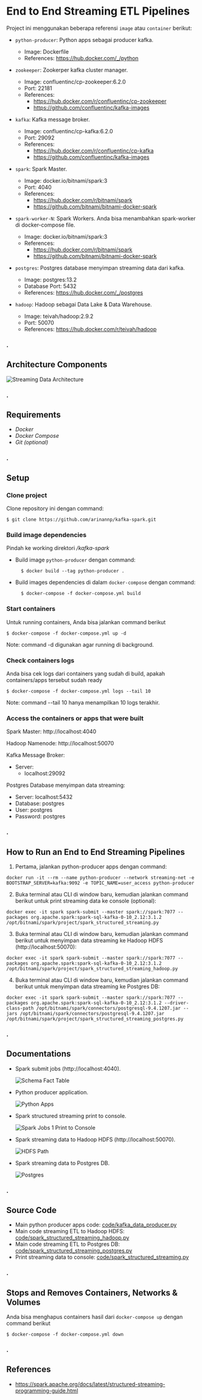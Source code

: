 # End to End Streaming ETL Pipelines

Project ini menggunakan beberapa referensi `image` atau `container` berikut:

* `python-producer`: Python apps sebagai producer kafka.
    * Image: Dockerfile
    * References: https://hub.docker.com/_/python

* `zookeeper`: Zookerper kafka cluster manager.
    * Image: confluentinc/cp-zookeeper:6.2.0
    * Port: 22181
    * References: 
        * https://hub.docker.com/r/confluentinc/cp-zookeeper
        * https://github.com/confluentinc/kafka-images

* `kafka`: Kafka message broker.
    * Image: confluentinc/cp-kafka:6.2.0
    * Port: 29092
    * References: 
        * https://hub.docker.com/r/confluentinc/cp-kafka
        * https://github.com/confluentinc/kafka-images

* `spark`: Spark Master.
    * Image: docker.io/bitnami/spark:3
    * Port: 4040
    * References: 
        * https://hub.docker.com/r/bitnami/spark 
        * https://github.com/bitnami/bitnami-docker-spark        

* `spark-worker-N`: Spark Workers. Anda bisa menambahkan spark-worker di docker-compose file.
    * Image: docker.io/bitnami/spark:3
    * References: 
        * https://hub.docker.com/r/bitnami/spark 
        * https://github.com/bitnami/bitnami-docker-spark

* `postgres`: Postgres database menyimpan streaming data dari kafka.
    * Image: postgres:13.2
    * Database Port: 5432
    * References: https://hub.docker.com/_/postgres

* `hadoop`: Hadoop sebagai Data Lake & Data Warehouse.
    * Image: teivah/hadoop:2.9.2
    * Port: 50070
    * References: https://hub.docker.com/r/teivah/hadoop


### .
## Architecture Components

![](./docs/architecture.png "Streaming Data Architecture")


### .
## Requirements

- *Docker*
- *Docker Compose*
- *Git (optional)*


### .
## Setup

### Clone project

Clone repository ini dengan command:

    $ git clone https://github.com/arinannp/kafka-spark.git


### Build image dependencies

Pindah ke working direktori */kafka-spark*

- Build image `python-producer` dengan command:

        $ docker build --tag python-producer .
    
- Build images dependencies di dalam `docker-compose` dengan command:
        
        $ docker-compose -f docker-compose.yml build


### Start containers

Untuk running containers, Anda bisa jalankan command berikut
        
    $ docker-compose -f docker-compose.yml up -d

Note: command -d digunakan agar running di background.


### Check containers logs

Anda bisa cek logs dari containers yang sudah di build, apakah containers/apps tersebut sudah ready
        
    $ docker-compose -f docker-compose.yml logs --tail 10

Note: command --tail 10 hanya menampilkan 10 logs terakhir.


### Access the containers or apps that were built

Spark Master: http://localhost:4040

Hadoop Namenode: http://localhost:50070

Kafka Message Broker:
* Server: 
    - localhost:29092

Postgres Database menyimpan data streaming:
* Server: localhost:5432
* Database: postgres
* User: postgres
* Password: postgres


### .
## How to Run an End to End Streaming Pipelines

1. Pertama, jalankan python-producer apps dengan command:
```
docker run -it --rm --name python-producer --network streaming-net -e BOOTSTRAP_SERVER=kafka:9092 -e TOPIC_NAME=user_access python-producer
```

2. Buka terminal atau CLI di window baru, kemudian jalankan command berikut untuk print streaming data ke console (optional):
```
docker exec -it spark spark-submit --master spark://spark:7077 --packages org.apache.spark:spark-sql-kafka-0-10_2.12:3.1.2 /opt/bitnami/spark/project/spark_structured_streaming.py
```

3. Buka terminal atau CLI di window baru, kemudian jalankan command berikut untuk menyimpan data streaming ke Hadoop HDFS (http://localhost:50070):
```
docker exec -it spark spark-submit --master spark://spark:7077 --packages org.apache.spark:spark-sql-kafka-0-10_2.12:3.1.2 /opt/bitnami/spark/project/spark_structured_streaming_hadoop.py
```

4. Buka terminal atau CLI di window baru, kemudian jalankan command berikut untuk menyimpan data streaming ke Postgres DB:
```
docker exec -it spark spark-submit --master spark://spark:7077 --packages org.apache.spark:spark-sql-kafka-0-10_2.12:3.1.2 --driver-class-path /opt/bitnami/spark/connectors/postgresql-9.4.1207.jar --jars /opt/bitnami/spark/connectors/postgresql-9.4.1207.jar /opt/bitnami/spark/project/spark_structured_streaming_postgres.py
```


### .
## Documentations

- Spark submit jobs (http://localhost:4040).

    ![](./docs/spark-jobs.png "Schema Fact Table")

- Python producer application.

    ![](./docs/python-apps.png "Python Apps")

- Spark structured streaming print to console.

    ![](./docs/spark-console.png "Spark Jobs 1 Print to Console")

- Spark streaming data to Hadoop HDFS (http://localhost:50070).

    ![](./docs/hadoop-path.png "HDFS Path")

- Spark streaming data to Postgres DB.

    ![](./docs/postgres.png "Postgres")


### .
## Source Code
- Main python producer apps code: [code/kafka_data_producer.py](https://github.com/arinannp/kafka-spark/blob/main/code/kafka_data_producer.py)
- Main code streaming ETL to Hadoop HDFS: [code/spark_structured_streaming_hadoop.py](https://github.com/arinannp/kafka-spark/blob/main/code/spark_structured_streaming_hadoop.py)
- Main code streaming ETL to Postgres DB: [code/spark_structured_streaming_postgres.py](https://github.com/arinannp/kafka-spark/blob/main/code/spark_structured_streaming_postgres.py)
- Print streaming data to console: [code/spark_structured_streaming.py](https://github.com/arinannp/kafka-spark/blob/main/code/spark_structured_streaming.py)


### .
## Stops and Removes Containers, Networks & Volumes
Anda bisa menghapus containers hasil dari `docker-compose up` dengan command berikut
        
    $ docker-compose -f docker-compose.yml down


### .
## References
* https://spark.apache.org/docs/latest/structured-streaming-programming-guide.html
